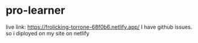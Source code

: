 # pro-learner
live link: https://frolicking-torrone-68f0b6.netlify.app/
I have github issues. so i diployed on my site on netlify
